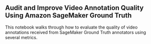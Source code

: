 ## Audit and Improve Video Annotation Quality Using Amazon SageMaker Ground Truth

This notebook walks through how to evaluate the quality of video annotations received from SageMaker Ground Truth annotators using several metrics.
